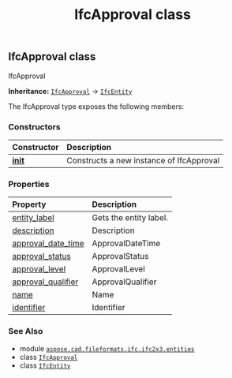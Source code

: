 ﻿---
title: IfcApproval class
second_title: Aspose.CAD for Python via .NET API References
description: 
type: docs
weight: 240
url: /aspose.cad.fileformats.ifc.ifc2x3.entities/ifcapproval/
is_root: false
---

## IfcApproval class

IfcApproval



**Inheritance:** [`IfcApproval`](/cad/python-net/aspose.cad.fileformats.ifc.ifc2x3.entities/ifcapproval) → 
[`IfcEntity`](/cad/python-net/aspose.cad.fileformats.ifc/ifcentity)



The IfcApproval type exposes the following members:

### Constructors
| Constructor | Description |
| :- | :- |
| [__init__](/cad/python-net/aspose.cad.fileformats.ifc.ifc2x3.entities/ifcapproval/__init__/#) | Constructs a new instance of IfcApproval |


### Properties
| Property | Description |
| :- | :- |
| [entity_label](/cad/python-net/aspose.cad.fileformats.ifc.ifc2x3.entities/ifcapproval/entity_label) | Gets the entity label. |
| [description](/cad/python-net/aspose.cad.fileformats.ifc.ifc2x3.entities/ifcapproval/description) | Description |
| [approval_date_time](/cad/python-net/aspose.cad.fileformats.ifc.ifc2x3.entities/ifcapproval/approval_date_time) | ApprovalDateTime |
| [approval_status](/cad/python-net/aspose.cad.fileformats.ifc.ifc2x3.entities/ifcapproval/approval_status) | ApprovalStatus |
| [approval_level](/cad/python-net/aspose.cad.fileformats.ifc.ifc2x3.entities/ifcapproval/approval_level) | ApprovalLevel |
| [approval_qualifier](/cad/python-net/aspose.cad.fileformats.ifc.ifc2x3.entities/ifcapproval/approval_qualifier) | ApprovalQualifier |
| [name](/cad/python-net/aspose.cad.fileformats.ifc.ifc2x3.entities/ifcapproval/name) | Name |
| [identifier](/cad/python-net/aspose.cad.fileformats.ifc.ifc2x3.entities/ifcapproval/identifier) | Identifier |



### See Also
* module [`aspose.cad.fileformats.ifc.ifc2x3.entities`](..)
* class [`IfcApproval`](/cad/python-net/aspose.cad.fileformats.ifc.ifc2x3.entities/ifcapproval)
* class [`IfcEntity`](/cad/python-net/aspose.cad.fileformats.ifc/ifcentity)
